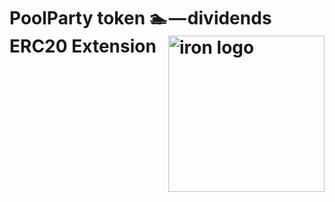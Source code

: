 # PoolParty token 🏊 — dividends ERC20 Extension <img align="right" src="https://github.com/ironBankNetwork/iron-core/blob/master/iron.png" height="250px" alt="iron logo">
